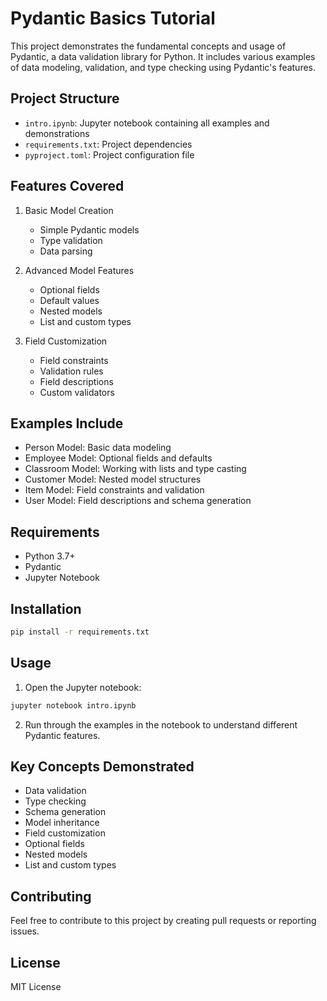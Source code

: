 # Pydantic Basics Tutorial

This project demonstrates the fundamental concepts and usage of Pydantic, a data validation library for Python. It includes various examples of data modeling, validation, and type checking using Pydantic's features.

## Project Structure

- `intro.ipynb`: Jupyter notebook containing all examples and demonstrations
- `requirements.txt`: Project dependencies
- `pyproject.toml`: Project configuration file

## Features Covered

1. Basic Model Creation
   - Simple Pydantic models
   - Type validation
   - Data parsing

2. Advanced Model Features
   - Optional fields
   - Default values
   - Nested models
   - List and custom types

3. Field Customization
   - Field constraints
   - Validation rules
   - Field descriptions
   - Custom validators

## Examples Include

- Person Model: Basic data modeling
- Employee Model: Optional fields and defaults
- Classroom Model: Working with lists and type casting
- Customer Model: Nested model structures
- Item Model: Field constraints and validation
- User Model: Field descriptions and schema generation

## Requirements

- Python 3.7+
- Pydantic
- Jupyter Notebook

## Installation

```bash
pip install -r requirements.txt
```

## Usage

1. Open the Jupyter notebook:
```bash
jupyter notebook intro.ipynb
```

2. Run through the examples in the notebook to understand different Pydantic features.

## Key Concepts Demonstrated

- Data validation
- Type checking
- Schema generation
- Model inheritance
- Field customization
- Optional fields
- Nested models
- List and custom types

## Contributing

Feel free to contribute to this project by creating pull requests or reporting issues.

## License

MIT License